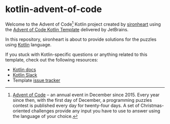 # kotlin-advent-of-code

Welcome to the Advent of Code[^aoc] Kotlin project created by [sironheart][github] using the [Advent of Code Kotlin Template][template] delivered by JetBrains.

In this repository, sironheart is about to provide solutions for the puzzles using [Kotlin][kotlin] language.

If you stuck with Kotlin-specific questions or anything related to this template, check out the following resources:

- [Kotlin docs][docs]
- [Kotlin Slack][slack]
- Template [issue tracker][issues]


[^aoc]:
    [Advent of Code][aoc] – an annual event in December since 2015.
    Every year since then, with the first day of December, a programming puzzles contest is published every day for twenty-four days.
    A set of Christmas-oriented challenges provide any input you have to use to answer using the language of your choice.

[aoc]: https://adventofcode.com
[docs]: https://kotlinlang.org/docs/home.html
[github]: https://github.com/sironheart
[issues]: https://github.com/kotlin-hands-on/advent-of-code-kotlin-template/issues
[kotlin]: https://kotlinlang.org
[slack]: https://surveys.jetbrains.com/s3/kotlin-slack-sign-up
[template]: https://github.com/kotlin-hands-on/advent-of-code-kotlin-template
